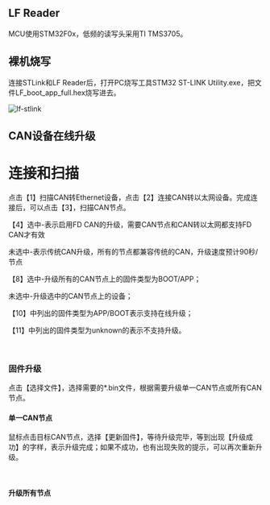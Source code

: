 ## LF Reader

MCU使用STM32F0x，低频的读写头采用TI TMS3705。

## 

## 裸机烧写

连接STLink和LF Reader后，打开PC烧写工具STM32 ST-LINK Utility.exe，把文件LF_boot_app_full.hex烧写进去。

<img src="file:///C:/Users/Ice.zz/Desktop/lf-stlink.png" title="" alt="lf-stlink" data-align="inline">



## CAN设备在线升级

**连接和扫描**
=============

点击【1】扫描CAN转Ethernet设备，点击【2】连接CAN转以太网设备。完成连接后，可以点击【3】，扫描CAN节点。

【4】选中-表示启用FD CAN的升级，需要CAN节点和CAN转以太网都支持FD CAN才有效

未选中-表示传统CAN升级，所有的节点都兼容传统的CAN，升级速度预计90秒/节点

【8】选中-升级所有的CAN节点上的固件类型为BOOT/APP；

未选中-升级选中的CAN节点上的设备；

【10】中列出的固件类型为APP/BOOT表示支持在线升级；

【11】中列出的固件类型为unknown的表示不支持升级。

 

### **固件升级**

点击【选择文件】，选择需要的*.bin文件，根据需要升级单一CAN节点或所有CAN节点。

#### **单一CAN节点**

鼠标点击目标CAN节点，选择【更新固件】，等待升级完毕，等到出现【升级成功】的字样，表示升级完成；如果不成功，也有出现失败的提示，可以再次重新升级。

 



#### **升级所有节点**








